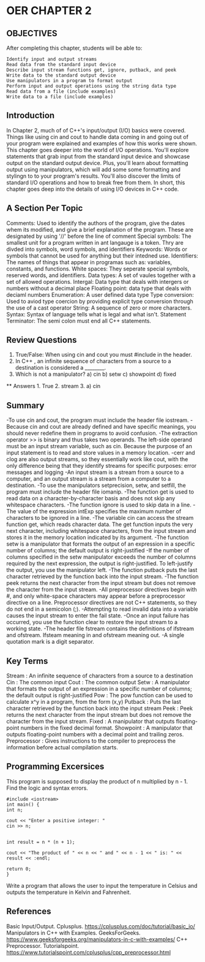 # OER CHAPTER 2

## OBJECTIVES
After completing this chapter, students will be able to:

    Identify input and output streams
    Read data from the standard input device
    Describe input stream functions get, ignore, putback, and peek
    Write data to the standard output device
    Use manipulators in a program to format output
    Perform input and output operations using the string data type
    Read data from a file (include examples)
    Write data to a file (include examples)

## Introduction
In Chapter 2, much of of C++'s input/output (I/O) basics were covered. Things like using cin and cout 
to handle data coming in and going out of your program were explained and examples of how this works were shown. 
This chapter goes deeper into the world of I/O operations. You'll explore statements that grab input from the standard 
input device and showcase output on the standard output device. Plus, you'll learn about formatting output using manipulators, 
which will add some some formatting and stylingn to to your program's results. You'll also discover the limits of standard 
I/O operations and how to break free from them. In short, this chapter goes deep into the details of using I/O devices in C++ code.

## A Section Per Topic
Comments: Used to identify the authors of the program, give the dates whem its modified, and give a brief explanation of the program. These
are designated by using '//' before the line of comment
Special symbols: The smallest unit for a program written in ant langauge is a token. Thry are divded into symbols, word symbols, and identifiers 
Keywords: Words or symbols that cannot be used for anything but their intedned use. 
Identifiers: The names of things that appear in programas such as: variables, constants, and functions. 
White spaces: They seperate special symbols, reserved words, and identifiers.
Data types: A set of vaules together with a set of allowed operations.
Intergal: Data type that deals with intergers or numbers without a decimal place 
Floating point: data type that deals with deciaml numbers
Enumeration: A user defined data type 
Type conversion: Used to aviod type coercion by providing explicit type conversion through the use of a cast operator 
String: A sequence of zero or more characters.
Syntax: Syntax of language tells what is legal and what isn't. 
Statement Terminator: The semi colon must end all C++ statements. 

## Review Questions 
1. True/False: When using cin and cout you must #include <iostream> in the header.
2. In C++ , an infinite sequence of characters from a source to a destination is considered a ________.
3. Which is not a manipulator?
a) cin
b) setw
c) showpoint
d) fixed

** Answers 1. True 2. stream 3. a) cin

## Summary
-To use cin and cout, the program must include the header file iostream.
-Because cin and cout are already defined and have specific meanings, you should never redefine them in programs to avoid confusion.
-The extraction operator >> is binary and thus takes two operands. The left-side operand must be an input stream variable, such as cin. Because the purpose of an input statement is to read and store values in a memory location.
-cerr and clog are also output streams, so they essentially work like cout, with the only difference being that they identify streams for specific purposes: error messages and logging
-An input stream is a stream from a source to a computer, and an output stream is a stream from a computer to a destination.
-To use the manipulators setprecision, setw, and setfill, the program must include the header file iomanip.
-The function get is used to read data on a character-by-character basis and does not skip any whitespace characters.
-The function ignore is used to skip data in a line.
-The value of the expression intExp specifies the maximum number of characters to be ignored in a line.
-The variable cin can access the stream function get, which reads character data. The get function inputs the very next character, including whitespace characters, from the input stream and stores it in the memory location indicated by its argument.
-The function setw is a manipulator that formats the output of an expression in a specific number of columns; the default output is right-justified
-If the number of columns specified in the setw manipulator exceeds the number of columns required by the next expression, the output is right-justified. To left-justify the output, you use the manipulator left.
-The function putback puts the last character retrieved by the function back into the input stream.
-The function peek returns the next character from the input stream but does not remove the character from the input stream.
-All preprocessor directives begin with #, and only white-space characters may appear before a preprocessor directive on a line. Preprocessor directives are not C++ statements, so they do not end in a semicolon (;).
-Attempting to read invalid data into a variable causes the input stream to enter the fail state.
-Once an input failure has occurred, you use the function clear to restore the input stream to a working state.
-The header file fstream contains the definitions of ifstream and ofstream. Ifsteam meaning in and ofstream meaning out.
-A single quotation mark is a digit separator.

## Key Terms
Stream
        : An infinite sequence of characters from a source to a destination
Cin
        : The common input
Cout
        : The common output
Setw
        : A manipulator that formats the output of an expression in a specific number of columns; the default output is right-justified
Pow
        : The pow function can be used to calculate x^y in a program, from the form (x,y)
Putback
        : Puts the last character retrieved by the function back into the input stream
Peek
        : Peek returns the next character from the input stream but does not remove the character from the input stream.
Fixed
        : A manipulator that outputs floating-point numbers in the fixed decimal format.
Showpoint
        : A manipulator that outputs floating-point numbers with a decimal point and trailing zeros.
Preprocessor
        : Gives instructions to the compiler to preprocess the information before actual compilation starts.

## Programming Excersices

This program is supposed to display the product of n multiplied by n - 1. Find the logic and syntax errors. 



    #include <iostream>
    int main() {
    int n;

    cout << "Enter a positive integer: "
    cin >> n;

    
    int result = n * (n + 1);  

    cout << "The product of " << n << " and " << n - 1 << " is: " << result << :endl;

    return 0;
    }

Write a program that allows the user to input the temperature in Celsius and outputs the temperature in Kelvin and Fahrenheit. 


## References
Basic Input/Output. Cplusplus. https://cplusplus.com/doc/tutorial/basic_io/
Manipulators in C++ with Examples. GeeksForGeeks. https://www.geeksforgeeks.org/manipulators-in-c-with-examples/
C++ Preprocessor. Tutorialspoint. https://www.tutorialspoint.com/cplusplus/cpp_preprocessor.html
